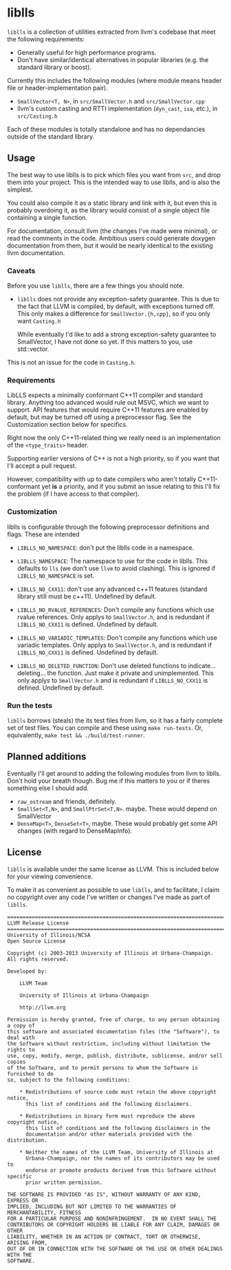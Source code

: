 # liblls

`liblls` is a collection of utilities extracted from llvm's codebase that meet the following requirements:

- Generally useful for high performance programs.
- Don't have similar/identical alternatives in popular libraries (e.g. the standard library or boost).

Currently this includes the following modules (where module means header file or header-implementation pair).

- `SmallVector<T, N>`, in `src/SmallVector.h` and `src/SmallVector.cpp`
- llvm's custom casting and RTTI implementation (`dyn_cast`, `isa`, etc.), in `src/Casting.h`

Each of these modules is totally standalone and has no dependancies outside of the standard library.


## Usage

The best way to use liblls is to pick which files you want from `src`, and drop them into your project. This is the intended way to use liblls, and is also the simplest.

You could also compile it as a static library and link with it, but even this is probably overdoing it, as the library would consist of a single object file containing a single function.

For documentation, consult llvm (the changes I've made were minimal), or read the comments in the code. Ambitious users could generate doxygen documentation from them, but it would be nearly identical to the existing llvm documentation.

### Caveats

Before you use `liblls`, there are a few things you should note.

- `liblls` does not provide any exception-safety guarantee. This is due to the fact that LLVM is compiled, by default, with exceptions turned off. This only makes a difference for `SmallVector.{h,cpp}`, so if you only want `Casting.h`

  While eventually I'd like to add a strong exception-safety guarantee to SmallVector, I have not done so yet. If this matters to you, use std::vector.

This is not an issue for the code in `Casting.h`.

### Requirements

LibLLS expects a minimally conformant C++11 compiler and standard library. Anything too advanced would rule out MSVC, which we want to support. API features that would require C++11 features are enabled by default, but may be turned off using a preprocessor flag. See the Customization section below for specifics.

Right now the only C++11-related thing we really need is an implementation of the `<type_traits>` header.

Supporting earlier versions of C++ is not a high priority, so if you want that I'll accept a pull request.

However, compatibility with up to date compilers who aren't totally C++11-conformant yet **is** a priority, and if you submit an issue relating to this I'll fix the problem (if I have access to that compiler).

### Customization

liblls is configurable through the following preprocessor definitions and flags. These are intended

- `LIBLLS_NO_NAMESPACE`: don't put the liblls code in a namespace.

- `LIBLLS_NAMESPACE`: The namespace to use for the code in liblls. This defaults to `lls` (we don't use `llvm` to avoid clashing). This is ignored if `LIBLLS_NO_NAMESPACE` is set.

- `LIBLLS_NO_CXX11`: don't use any advanced c++11 features (standard library still must be c++11). Undefined by default.

- `LIBLLS_NO_RVALUE_REFERENCES`: Don't compile any functions which use rvalue references. Only applys to `SmallVector.h`, and is redundant if `LIBLLS_NO_CXX11` is defined. Undefined by default.

- `LIBLLS_NO_VARIADIC_TEMPLATES`: Don't compile any functions which use variadic templates. Only applys to `SmallVector.h`, and is redundant if `LIBLLS_NO_CXX11` is defined. Undefined by default.

- `LIBLLS_NO_DELETED_FUNCTION`: Don't use deleted functions to indicate... deleting... the function. Just make it private and unimplemented. This only applys to `SmallVector.h` and is redundant if `LIBLLS_NO_CXX11` is defined. Undefined by default.

### Run the tests

`liblls` borrows (steals) the its test files from llvm, so it has a fairly complete set of test files. You can compile and these using `make run-tests`. Or, equivalently, `make test && ./build/test-runner`.

## Planned additions
Eventually I'll get around to adding the following modules from llvm to liblls. Don't hold your breath though.  Bug me if this matters to you or if theres something else I should add.

- `raw_ostream` and friends, definitely.
- `SmallSet<T,N>`, and `SmallPtrSet<T,N>`. maybe. These would depend on SmallVector
- `DenseMap<T>`, `DenseSet<T>`, maybe. These would probably get some API changes (with regard to DenseMapInfo).

## License

`liblls` is available under the same license as LLVM. This is included below for your viewing convenience.

To make it as convenient as possible to use `liblls`, and to facilitate, I claim no copyright over any code I've written or changes I've made as part of `liblls`.


    ==============================================================================
    LLVM Release License
    ==============================================================================
    University of Illinois/NCSA
    Open Source License

    Copyright (c) 2003-2013 University of Illinois at Urbana-Champaign.
    All rights reserved.

    Developed by:

        LLVM Team

        University of Illinois at Urbana-Champaign

        http://llvm.org

    Permission is hereby granted, free of charge, to any person obtaining a copy of
    this software and associated documentation files (the "Software"), to deal with
    the Software without restriction, including without limitation the rights to
    use, copy, modify, merge, publish, distribute, sublicense, and/or sell copies
    of the Software, and to permit persons to whom the Software is furnished to do
    so, subject to the following conditions:

        * Redistributions of source code must retain the above copyright notice,
          this list of conditions and the following disclaimers.

        * Redistributions in binary form must reproduce the above copyright notice,
          this list of conditions and the following disclaimers in the
          documentation and/or other materials provided with the distribution.

        * Neither the names of the LLVM Team, University of Illinois at
          Urbana-Champaign, nor the names of its contributors may be used to
          endorse or promote products derived from this Software without specific
          prior written permission.

    THE SOFTWARE IS PROVIDED "AS IS", WITHOUT WARRANTY OF ANY KIND, EXPRESS OR
    IMPLIED, INCLUDING BUT NOT LIMITED TO THE WARRANTIES OF MERCHANTABILITY, FITNESS
    FOR A PARTICULAR PURPOSE AND NONINFRINGEMENT.  IN NO EVENT SHALL THE
    CONTRIBUTORS OR COPYRIGHT HOLDERS BE LIABLE FOR ANY CLAIM, DAMAGES OR OTHER
    LIABILITY, WHETHER IN AN ACTION OF CONTRACT, TORT OR OTHERWISE, ARISING FROM,
    OUT OF OR IN CONNECTION WITH THE SOFTWARE OR THE USE OR OTHER DEALINGS WITH THE
    SOFTWARE.



